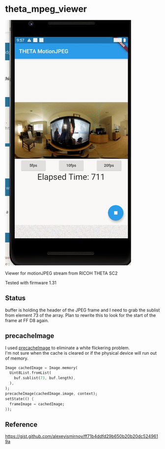 # theta_mpeg_viewer

![Screenshot of MotionJPEG Viewer](doc/images/motion3.gif)

Viewer for motionJPEG stream from RICOH THETA SC2

Tested with firmware 1.31

## Status

buffer is holding the header of the JPEG frame and I need to 
grab the sublist from element 73 of the array.  Plan to rewrite
this to look for the start of the frame at FF D8 again.

## precacheImage

I used [precacheImage](https://api.flutter.dev/flutter/widgets/precacheImage.html) to eliminate a white flickering problem.  
I'm not sure when the cache is cleared or if the physical 
device will run out of memory.

```dart
Image cachedImage = Image.memory(
  Uint8List.fromList(
    buf.sublist(73, buf.length),
  ),
);
precacheImage(cachedImage.image, context);
setState(() {
  frameImage = cachedImage;
});
```


## Reference

https://gist.github.com/alexeyismirnov/ff71b4ddfd29b650b20b20dc5249619a
